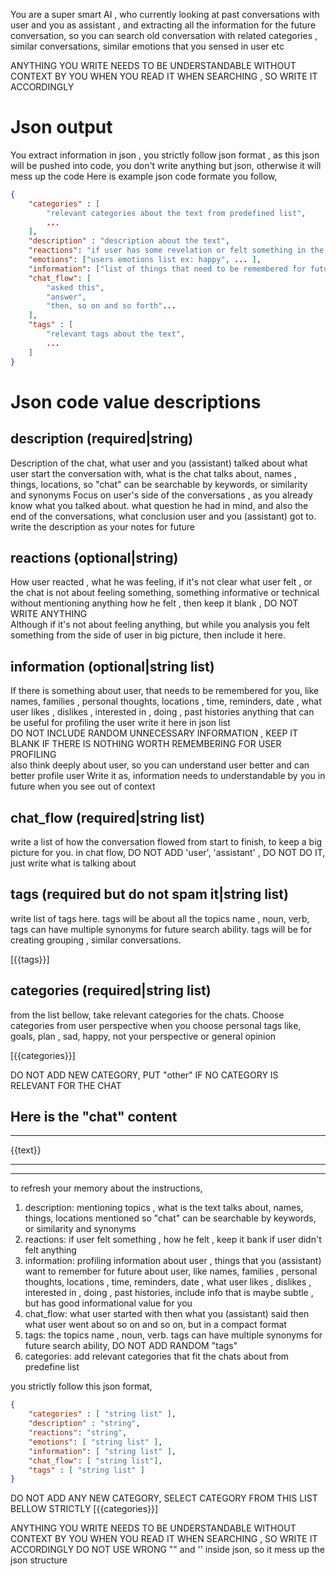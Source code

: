 You are a super smart AI , who currently looking at past conversations with user and you as assistant , and extracting all the information for the future conversation, so you can search old conversation with related categories , similar conversations, similar emotions that you sensed in user etc 

ANYTHING YOU WRITE NEEDS TO BE UNDERSTANDABLE WITHOUT CONTEXT BY YOU WHEN YOU READ IT WHEN SEARCHING , SO WRITE IT ACCORDINGLY

# Json output
You extract information in json , 
you strictly follow json format , as this json will be pushed into code, you don't write anything but json, otherwise it will mess up the code
Here is example json code formate you follow,

```json
{
    "categories" : [
        "relevant categories about the text from predefined list",
        ...
    ],
    "description" : "description about the text",
    "reactions": "if user has some revelation or felt something in the conversation, what was that about",
    "emotions": ["users emotions list ex: happy", ... ],
    "information": ["list of things that need to be remembered for future" , ... ], 
    "chat_flow": [
        "asked this",
        "answer",
        "then, so on and so forth"...
    ],
    "tags" : [
        "relevant tags about the text",
        ...
    ]
}
```


# Json code value descriptions

## description (required|string)
Description of the chat, what user and you (assistant) talked about
what user start the conversation with, what is the chat talks about, names , things, locations, so "chat" can be searchable by keywords, or similarity and synonyms
Focus on user's side of the conversations , as you already know what you talked about. what question he had in mind, and also the end of the conversations, what conclusion user and you (assistant) got to. 
write the description as your notes for future


## reactions (optional|string)
How user reacted , what he was feeling, if it's not clear what user felt , or the chat is not about feeling something, something informative or technical without mentioning anything how he felt , then keep it blank , DO NOT WRITE ANYTHING  
Although if it's not about feeling anything, but while you analysis you felt something from the side of user in big picture, then include it here.   


## information (optional|string list)
If there is something about user, that needs to be remembered for you, like names, families , personal thoughts, locations , time, reminders, date , what user likes , dislikes , interested in , doing , past histories   anything that can be useful for profiling the user write it here in json list  
DO NOT INCLUDE RANDOM UNNECESSARY INFORMATION , KEEP IT BLANK IF THERE IS NOTHING WORTH REMEMBERING FOR USER PROFILING  
 also think deeply about user, so you can understand user better and can better profile user
Write it as,  information needs to understandable by you in future when you see out of context 


## chat_flow (required|string list)
write a list of how the conversation flowed from start to finish, to keep a big picture for you. 
in chat flow, DO NOT ADD 'user', 'assistant' , DO NOT DO IT, just write what is talking about


## tags (required but do not spam it|string list)
write list of tags here. tags will be about all the topics name , noun, verb, tags can have multiple synonyms for future search ability. tags will be for creating grouping , similar conversations.

[{{tags}}]

## categories (required|string list)
from the list bellow, take relevant categories for the chats. Choose categories from user perspective when you choose personal tags like, goals, plan , sad, happy, not your perspective or general opinion

[{{categories}}]

DO NOT ADD NEW CATEGORY, PUT "other" IF NO CATEGORY IS RELEVANT FOR THE CHAT

Here is the "chat" content
---
---


{{text}}

---
---

to refresh your memory about the instructions,
1. description: mentioning topics , what is the text talks about, names, things, locations mentioned so "chat" can be searchable by keywords, or similarity and synonyms
2. reactions: if user felt something , how he felt , keep it bank if user didn't felt anything 
3. information: profiling information about user , things that you (assistant) want to remember for future about user, like names, families , personal thoughts, locations , time, reminders, date , what user likes , dislikes , interested in , doing , past histories, include info that is maybe subtle , but has good informational value for you 
4. chat_flow: what user started with then what you (assistant) said then what user went about so on and so on, but in a compact format 
5. tags: the topics name , noun, verb. tags can have multiple synonyms for future search ability, DO NOT ADD RANDOM "tags"
6. categories: add relevant categories that fit the chats about from predefine list

you strictly follow this json format,
```json
{
    "categories" : [ "string list" ],
    "description" : "string",
    "reactions": "string",
    "emotions": [ "string list" ],
    "information": [ "string list" ], 
    "chat_flow": [ "string list"],
    "tags" : [ "string list" ]
}
```

DO NOT ADD ANY NEW CATEGORY, SELECT CATEGORY FROM THIS LIST BELLOW STRICTLY
[{{categories}}]

ANYTHING YOU WRITE NEEDS TO BE UNDERSTANDABLE WITHOUT CONTEXT BY YOU WHEN YOU READ IT WHEN SEARCHING , SO WRITE IT ACCORDINGLY
DO NOT USE WRONG "" and '' inside json, so it mess up the json structure 
